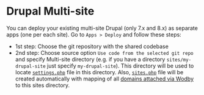 # Drupal Multi-site

You can deploy your existing multi-site Drupal (only 7.x and 8.x) as separate apps (one per each site). Go to `Apps > Deploy` and follow these steps: 

* 1st step: Choose the git repository with the shared codebase 
* 2nd step: Choose source option `Use code from the selected git repo` and specify Multi-site directory (e.g. if you have a directory `sites/my-drupal-site` just specify `my-drupal-site`). This directory will be used to locate <a href="settings.html#settingsphp">`settings.php`</a> file in this directory. Also, <a href="settings.html#sitesphp">`sites.php`</a> file will be created automatically with mapping of all [domains attached via Wodby](../domains.md) to this sites directory.   
